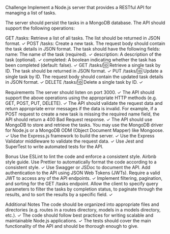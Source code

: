 Challenge
Implement a Node.js server that provides a RESTful API for managing a list of tasks. 

The server should persist the tasks in a MongoDB database. The API should support the following operations:

GET /tasks: Retrieve a list of all tasks. The list should be returned in JSON format. ✓
POST /tasks: Create a new task. The request body should contain the task details in JSON format. The task should have the following fields:
name: The name of the task (required). ✓
description: A description of the task (optional). ✓
completed: A boolean indicating whether the task has been completed (default: false). ✓
GET /tasks/:id: Retrieve a single task by ID. The task should be returned in JSON format. ✓
PUT /tasks/:id: Update a single task by ID. The request body should contain the updated task details in JSON format. ✓
DELETE /tasks/:id: Delete a single task by ID. ✓

Requirements
The server should listen on port 3000. ✓
The API should support the above operations using the appropriate HTTP methods (e.g. GET, POST, PUT, DELETE). ✓
The API should validate the request data and return appropriate error messages if the data is invalid. For example, if a POST request to create a new task is missing the required name field, the API should return a 400 Bad Request response. ✓
The API should use MongoDB to store and retrieve the tasks. You may use the MongoDB driver for Node.js or a MongoDB ODM (Object Document Mapper) like Mongoose. ✓
Use the Express.js framework to build the server. ✓
Use the Express Validator middleware to validate the request data. ✓
Use Jest and SuperTest to write automated tests for the API.

Bonus
Use ESLint to lint the code and enforce a consistent style. Airbnb style guide.
Use Prettier to automatically format the code according to a consistent style. ✓
Use Swagger or JSDoc to document the API.
Add authentication to the API using JSON Web Tokens (JWTs). Require a valid JWT to access any of the API endpoints. ✓
Implement filtering, pagination, and sorting for the GET /tasks endpoint. Allow the client to specify query parameters to filter the tasks by completion status, to paginate through the results, and to sort the results by a specific field. ✓

Additional Notes
The code should be organized into appropriate files and directories (e.g. routes in a routes directory, models in a models directory, etc.). ✓
The code should follow best practices for writing scalable and maintainable Node.js applications. ✓
The tests should cover the main functionality of the API and should be thorough enough to give.